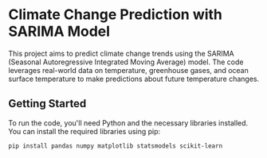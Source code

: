 # Climate Change Prediction with SARIMA Model

This project aims to predict climate change trends using the SARIMA (Seasonal Autoregressive Integrated Moving Average) model. 
The code leverages real-world data on temperature, greenhouse gases, and ocean surface temperature to make predictions about future temperature changes.

## Getting Started

To run the code, you'll need Python and the necessary libraries installed. You can install the required libraries using pip:

```bash
pip install pandas numpy matplotlib statsmodels scikit-learn

